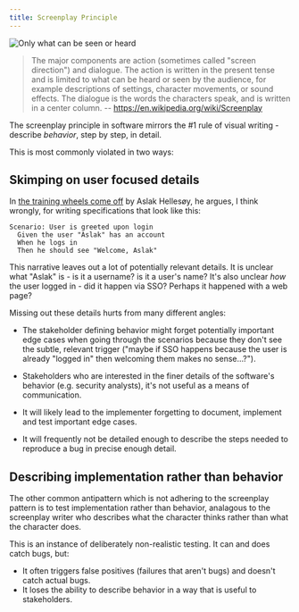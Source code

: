 ```yaml
---
title: Screenplay Principle
---
```


![Only what can be seen or heard](https://upload.wikimedia.org/wikipedia/commons/thumb/8/8c/Screenplay_example.svg/593px-Screenplay_example.svg.png)

>The major components are action (sometimes called "screen direction") and dialogue. The action is written in the present tense and is limited to what can be heard or seen by the audience, for example descriptions of settings, character movements, or sound effects. The dialogue is the words the characters speak, and is written in a center column. -- https://en.wikipedia.org/wiki/Screenplay

The screenplay principle in software mirrors the #1 rule of visual writing - describe *behavior*,
step by step, in detail.

This is most commonly violated in two ways:

## Skimping on user focused details

In [the training wheels come off](http://aslakhellesoy.com/post/11055981222/the-training-wheels-came-off)
by Aslak Hellesøy, he argues, I think wrongly, for writing specifications that look like this:

```gherkin
Scenario: User is greeted upon login
  Given the user "Aslak" has an account
  When he logs in
  Then he should see "Welcome, Aslak"
```

This narrative leaves out a lot of potentially relevant details. It is unclear what "Aslak" is - is it
a username? is it a user's name? It's also unclear *how* the user logged in - did it happen via SSO?
Perhaps it happened with a web page?

Missing out these details hurts from many different angles:

* The stakeholder defining behavior might forget potentially important edge cases when going through the scenarios because they don't see the subtle, relevant trigger ("maybe if SSO happens because the user is already "logged in" then welcoming them makes no sense...?"). 

* Stakeholders who are interested in the finer details of the software's behavior (e.g. security analysts), it's not useful as a means of communication.

* It will likely lead to the implementer forgetting to document, implement and test important edge cases.

* It will frequently not be detailed enough to describe the steps needed to reproduce a bug in precise enough detail.

## Describing implementation rather than behavior

The other common antipattern which is not adhering to the screenplay pattern is to test implementation
rather than behavior, analagous to the screenplay writer who describes what the character thinks
rather than what the character does.

This is an instance of deliberately non-realistic testing. It can and does catch
bugs, but:

* It often triggers false positives (failures that aren't bugs) and doesn't catch actual bugs.
* It loses the ability to describe behavior in a way that is useful to stakeholders.
